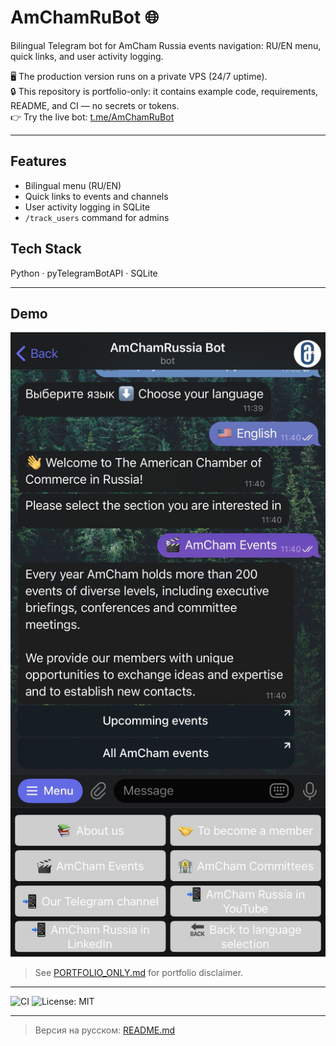 # AmChamRuBot 🌐

Bilingual Telegram bot for AmCham Russia events navigation: RU/EN menu, quick links, and user activity logging.  

🖥️ The production version runs on a private VPS (24/7 uptime).  
🔒 This repository is portfolio-only: it contains example code, requirements, README, and CI — no secrets or tokens.  
👉 Try the live bot: [t.me/AmChamRuBot](https://t.me/AmChamRuBot)

---

## Features
- Bilingual menu (RU/EN)  
- Quick links to events and channels  
- User activity logging in SQLite  
- `/track_users` command for admins  

## Tech Stack
Python · pyTelegramBotAPI · SQLite  

---

## Demo
![Screenshot](assets/screenshot.png)

> See [PORTFOLIO_ONLY.md](PORTFOLIO_ONLY.md) for portfolio disclaimer.

---

![CI](https://github.com/pepstrik/AmChamRuBot/actions/workflows/ci.yml/badge.svg)
![License: MIT](https://img.shields.io/badge/License-MIT-green.svg)

---

> Версия на русском: [README.md](README.md)
